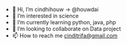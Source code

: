 - 👋 Hi, I’m cindhihouw -> @houwdai
- 👀 I’m interested in science 
- 🌱 I’m currently learning python, java, php
- 💞️ I’m looking to collaborate on Data project
- 📫 How to reach me cinditrifa@gmail.com

<!---
houwdai/houwdai is a ✨ special ✨ repository because its `README.md` (this file) appears on your GitHub profile.
You can click the Preview link to take a look at your changes.
--->
